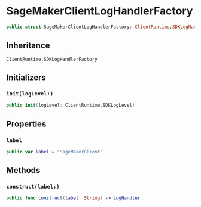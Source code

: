 # SageMakerClientLogHandlerFactory

``` swift
public struct SageMakerClientLogHandlerFactory: ClientRuntime.SDKLogHandlerFactory 
```

## Inheritance

`ClientRuntime.SDKLogHandlerFactory`

## Initializers

### `init(logLevel:)`

``` swift
public init(logLevel: ClientRuntime.SDKLogLevel) 
```

## Properties

### `label`

``` swift
public var label = "SageMakerClient"
```

## Methods

### `construct(label:)`

``` swift
public func construct(label: String) -> LogHandler 
```
